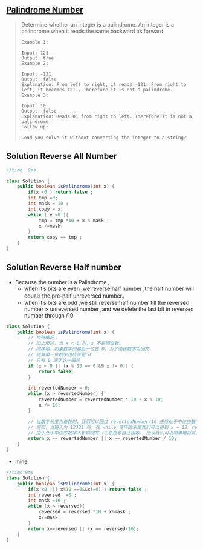 ## [ Palindrome Number](https://leetcode-cn.com/problems/palindrome-number/)

> Determine whether an integer is a palindrome. An integer is a palindrome when it reads the same backward as forward.
>
> ```
> Example 1:
> 
> Input: 121
> Output: true
> Example 2:
> 
> Input: -121
> Output: false
> Explanation: From left to right, it reads -121. From right to left, it becomes 121-. Therefore it is not a palindrome.
> Example 3:
> 
> Input: 10
> Output: false
> Explanation: Reads 01 from right to left. Therefore it is not a palindrome.
> Follow up:
> 
> Coud you solve it without converting the integer to a string?
> ```



## Solution Reverse All Number

```java
//time  9ms

class Solution {
    public boolean isPalindrome(int x) {
        if(x <0 ) return false ;
        int tmp =0;
        int mask = 10 ;
        int copy = x; 
        while ( x >0 ){
            tmp = tmp *10 + x % mask ;
            x /=mask;
        }
        return copy == tmp ;
    }
}
```

## Solution Reverse Half number

* Because the number is a Palindrome ,
  *  when it’s bits are even ,we reverse half number ,the half number will equals the pre-half unreversed number。
  * when it’s bits are odd ,we still reverse half number  till the reversed number > unreversed number ,and we delete the last bit in reversed number through /10 

```java
class Solution {
    public boolean isPalindrome(int x) {
        // 特殊情况：
        // 如上所述，当 x < 0 时，x 不是回文数。
        // 同样地，如果数字的最后一位是 0，为了使该数字为回文，
        // 则其第一位数字也应该是 0
        // 只有 0 满足这一属性
        if (x < 0 || (x % 10 == 0 && x != 0)) {
            return false;
        }

        int revertedNumber = 0;
        while (x > revertedNumber) {
            revertedNumber = revertedNumber * 10 + x % 10;
            x /= 10;
        }

        // 当数字长度为奇数时，我们可以通过 revertedNumber/10 去除处于中位的数字。
        // 例如，当输入为 12321 时，在 while 循环的末尾我们可以得到 x = 12，revertedNumber = 123，
        // 由于处于中位的数字不影响回文（它总是与自己相等），所以我们可以简单地将其去除。
        return x == revertedNumber || x == revertedNumber / 10;
    }
}
```

* mine

```java
//time 9ms
class Solution {
    public boolean isPalindrome(int x) {
        if(x <0 ||( x%10 ==0&&x!=0) ) return false ;
        int reversed  =0 ;
        int mask =10 ;
        while (x > reversed){
            reversed = reversed *10 + x%mask ;
            x/=mask;
        }
        return x==reversed || (x == reversed/10);
    }
}
```

